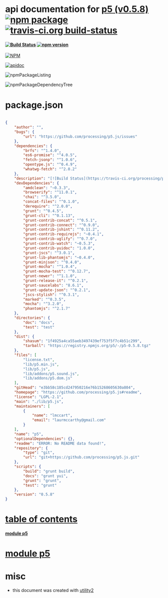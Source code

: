# api documentation for  [p5 (v0.5.8)](https://github.com/processing/p5.js#readme)  [![npm package](https://img.shields.io/npm/v/npmdoc-p5.svg?style=flat-square)](https://www.npmjs.org/package/npmdoc-p5) [![travis-ci.org build-status](https://api.travis-ci.org/npmdoc/node-npmdoc-p5.svg)](https://travis-ci.org/npmdoc/node-npmdoc-p5)
#### [![Build Status](https://travis-ci.org/processing/p5.js.svg?branch=master)](https://travis-ci.org/processing/p5.js) [![npm version](https://badge.fury.io/js/p5.svg)](https://www.npmjs.com/package/p5)

[![NPM](https://nodei.co/npm/p5.png?downloads=true)](https://www.npmjs.com/package/p5)

[![apidoc](https://npmdoc.github.io/node-npmdoc-p5/build/screenCapture.buildNpmdoc.browser._2Fhome_2Ftravis_2Fbuild_2Fnpmdoc_2Fnode-npmdoc-p5_2Ftmp_2Fbuild_2Fapidoc.html.png)](https://npmdoc.github.io/node-npmdoc-p5/build/apidoc.html)

![npmPackageListing](https://npmdoc.github.io/node-npmdoc-p5/build/screenCapture.npmPackageListing.svg)

![npmPackageDependencyTree](https://npmdoc.github.io/node-npmdoc-p5/build/screenCapture.npmPackageDependencyTree.svg)



# package.json

```json

{
    "author": "",
    "bugs": {
        "url": "https://github.com/processing/p5.js/issues"
    },
    "dependencies": {
        "brfs": "^1.4.0",
        "es6-promise": "^4.0.5",
        "fetch-jsonp": "^1.0.6",
        "opentype.js": "^0.4.9",
        "whatwg-fetch": "^2.0.2"
    },
    "description": "[![Build Status](https://travis-ci.org/processing/p5.js.svg?branch=master)](https://travis-ci.org/processing/p5.js) [![npm version](https://badge.fury.io/js/p5.svg)](https://www.npmjs.com/package/p5)",
    "devDependencies": {
        "amdclean": "~0.3.3",
        "browserify": "^11.0.1",
        "chai": "^3.5.0",
        "concat-files": "^0.1.0",
        "derequire": "^2.0.0",
        "grunt": "^0.4.5",
        "grunt-cli": "^0.1.13",
        "grunt-contrib-concat": "^0.5.1",
        "grunt-contrib-connect": "^0.9.0",
        "grunt-contrib-jshint": "^0.11.2",
        "grunt-contrib-requirejs": "~0.4.1",
        "grunt-contrib-uglify": "^0.7.0",
        "grunt-contrib-watch": "~0.5.3",
        "grunt-contrib-yuidoc": "1.0.0",
        "grunt-jscs": "^3.0.1",
        "grunt-lib-phantomjs": "~0.4.0",
        "grunt-minjson": "^0.4.0",
        "grunt-mocha": "^1.0.4",
        "grunt-mocha-test": "^0.12.7",
        "grunt-newer": "^1.1.0",
        "grunt-release-it": "^0.2.1",
        "grunt-saucelabs": "8.6.1",
        "grunt-update-json": "^0.2.1",
        "jscs-stylish": "^0.3.1",
        "marked": "^0.3.5",
        "mocha": "^3.2.0",
        "phantomjs": "^2.1.7"
    },
    "directories": {
        "doc": "docs",
        "test": "test"
    },
    "dist": {
        "shasum": "1f4925a4ca55aeb3497439ef753f5f7c4b51c299",
        "tarball": "https://registry.npmjs.org/p5/-/p5-0.5.8.tgz"
    },
    "files": [
        "license.txt",
        "lib/p5.min.js",
        "lib/p5.js",
        "lib/addons/p5.sound.js",
        "lib/addons/p5.dom.js"
    ],
    "gitHead": "e3bb58c185cd247950216e76b15268605630a804",
    "homepage": "https://github.com/processing/p5.js#readme",
    "license": "LGPL-2.1",
    "main": "./lib/p5.js",
    "maintainers": [
        {
            "name": "lmccart",
            "email": "laurmccarthy@gmail.com"
        }
    ],
    "name": "p5",
    "optionalDependencies": {},
    "readme": "ERROR: No README data found!",
    "repository": {
        "type": "git",
        "url": "git+https://github.com/processing/p5.js.git"
    },
    "scripts": {
        "build": "grunt build",
        "docs": "grunt yui",
        "grunt": "grunt",
        "test": "grunt"
    },
    "version": "0.5.8"
}
```



# <a name="apidoc.tableOfContents"></a>[table of contents](#apidoc.tableOfContents)

#### [module p5](#apidoc.module.p5)



# <a name="apidoc.module.p5"></a>[module p5](#apidoc.module.p5)



# misc
- this document was created with [utility2](https://github.com/kaizhu256/node-utility2)
